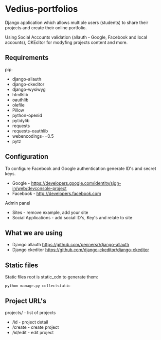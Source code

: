 # Vedius-portfolios
Django application which allows multiple users (students) to share their projects and create their online portfolio.

Using Social Accounts validation (allauth - Google, Facebook and local accounts), CKEditor for modyfing projects content and more.


## Requirements

pip:

* django-allauth
* django-ckeditor
* django-wysiwyg
* html5lib
* oauthlib
* olefile
* Pillow
* python-openid
* pytidylib
* requests
* requests-oauthlib
* webencodings==0.5
* pytz

## Configuration


To configure Facebook and Google authentication generate ID's and secret keys.

* Google - <https://developers.google.com/identity/sign-in/web/devconsole-project>
* Facebook - <http://developers.facebook.com>


Admin panel

* Sites - remove example, add your site
* Social Applications - add social ID's, Key's and relate to site


## What we are using

* Django allauth <https://github.com/pennersr/django-allauth>
* Django ckeditor <https://github.com/django-ckeditor/django-ckeditor>

## Static files

Static files root is static_cdn to generate them:

` python manage.py collectstatic `


## Project URL's

projects/ - list of projects

 * /id - project detail
 * /create - create project
 * /id/edit - edit project